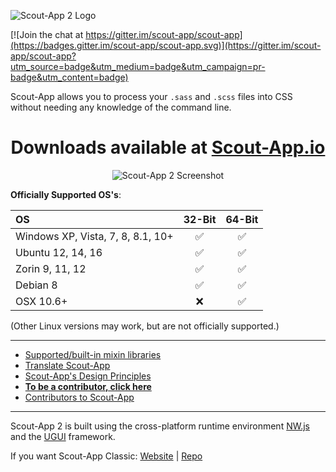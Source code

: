 ![Scout-App 2 Logo](scout-files/_img/wordmark.png "Scout-App 2 Logo")

[![Join the chat at https://gitter.im/scout-app/scout-app](https://badges.gitter.im/scout-app/scout-app.svg)](https://gitter.im/scout-app/scout-app?utm_source=badge&utm_medium=badge&utm_campaign=pr-badge&utm_content=badge)

Scout-App allows you to process your `.sass` and `.scss` files into CSS without needing any knowledge of the command line.

<h1 align="center">Downloads available at <a href="http://scout-app.io"><b>Scout-App.io</b></a></h1>

<p align="center"><img src="http://scout-app.io/_img/screenshots/win/02.png" alt="Scout-App 2 Screenshot"></p>

**Officially Supported OS's**:

OS                                | 32-Bit             | 64-Bit
:--                               | :--:               | :--:
Windows XP, Vista, 7, 8, 8.1, 10+ | :white_check_mark: | :white_check_mark:
Ubuntu 12, 14, 16                 | :white_check_mark: | :white_check_mark:
Zorin 9, 11, 12                   | :white_check_mark: | :white_check_mark:
Debian 8                          | :white_check_mark: | :white_check_mark:
OSX 10.6+                         | :x:                | :white_check_mark:

(Other Linux versions may work, but are not officially supported.)

* * *

* [Supported/built-in mixin libraries](http://scout-app.io/index.html#mixins)
* [Translate Scout-App](http://scout-app.io/index.html#cultures)
* [Scout-App's Design Principles](https://github.com/scout-app/scout-app/blob/master/documentation/ux.md)
* **[To be a contributor, click here](documentation/contributing.md)**
* [Contributors to Scout-App](http://scout-app.io/index.html#contributors)

* * *

Scout-App 2 is built using the cross-platform runtime environment [NW.js](http://nwjs.io) and the [UGUI](http://ugui.io) framework.

If you want Scout-App Classic: [Website](http://Scout-App.io/classic) | [Repo](https://github.com/scout-app/scout-app/tree/scout-app-classic)
